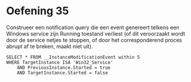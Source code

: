 # Oefening 35

Construeer een notification query die een event genereert telkens een Windows service zijn Running toestand verliest (of dit veroorzaakt wordt door de service netjes te stoppen, of door het corresponderend proces abrupt af te breken, maakt niet uit).

```
SELECT * FROM __InstanceModificationEvent within 5
WHERE TargetInstance ISA 'Win32_Service'
	AND PreviousInstance.Started = true
	AND TargetInstance.Started = false
```
